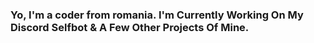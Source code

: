 ### Yo, I'm a coder from romania. I'm Currently Working On My Discord Selfbot & A Few Other Projects Of Mine.
